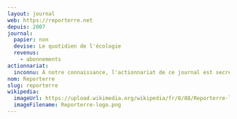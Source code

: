```yaml
---
layout: journal
web: https://reporterre.net
depuis: 2007
journal:
  papier: non
  devise: Le quotidien de l'écologie
  revenus:
    - abonnements
actionnariat:
  inconnu: À notre connaissance, l'actionnariat de ce journal est secret.
nom: Reporterre
slug: reporterre
wikipedia:
  imageUrl: https://upload.wikimedia.org/wikipedia/fr/8/88/Reporterre-logo.png
  imageFilename: Reporterre-logo.png
---
```

